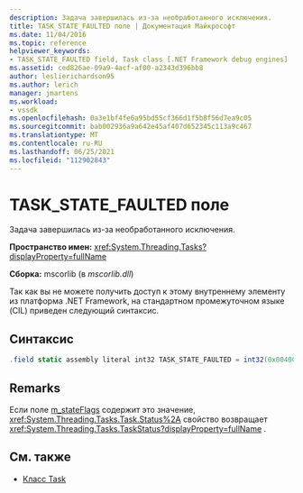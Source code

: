```yaml
---
description: Задача завершилась из-за необработанного исключения.
title: TASK_STATE_FAULTED поле | Документация Майкрософт
ms.date: 11/04/2016
ms.topic: reference
helpviewer_keywords:
- TASK_STATE_FAULTED field, Task class [.NET Framework debug engines]
ms.assetid: ced826ae-09a9-4acf-af00-a2343d396bb8
author: leslierichardson95
ms.author: lerich
manager: jmartens
ms.workload:
- vssdk
ms.openlocfilehash: 0a3e1bf4fe6a95bd55cf366d1f5b8f56d7ea9c05
ms.sourcegitcommit: bab002936a9a642e45af407d652345c113a9c467
ms.translationtype: MT
ms.contentlocale: ru-RU
ms.lasthandoff: 06/25/2021
ms.locfileid: "112902843"
---
```

# <a name="task_state_faulted-field"></a>TASK_STATE_FAULTED поле
Задача завершилась из-за необработанного исключения.

 **Пространство имен:** <xref:System.Threading.Tasks?displayProperty=fullName>

 **Сборка:** mscorlib (в *mscorlib.dll*)

 Так как вы не можете получить доступ к этому внутреннему элементу из платформа .NET Framework, на стандартном промежуточном языке (CIL) приведен следующий синтаксис.

## <a name="syntax"></a>Синтаксис

```csharp
.field static assembly literal int32 TASK_STATE_FAULTED = int32(0x00400000)
```

## <a name="remarks"></a>Remarks
 Если поле [m_stateFlags](../../extensibility/debugger/m-stateflags-field.md) содержит это значение, <xref:System.Threading.Tasks.Task.Status%2A> свойство возвращает <xref:System.Threading.Tasks.TaskStatus?displayProperty=fullName> .

## <a name="see-also"></a>См. также
- [Класс Task](../../extensibility/debugger/task-class-internal-members.md)
